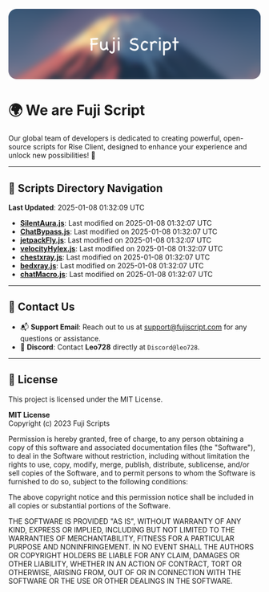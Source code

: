 ![Banner](.github/b.webp)

# 🌍 **We are Fuji Script**

Our global team of developers is dedicated to creating powerful, open-source scripts for Rise Client, designed to enhance your experience and unlock new possibilities! 🌟

---
<!-- SCRIPTS_NAVIGATION_START -->
## 📂 **Scripts Directory Navigation**

**Last Updated**: 2025-01-08 01:32:09 UTC

- **[SilentAura.js](scripts/SilentAura.js)**: Last modified on 2025-01-08 01:32:07 UTC
- **[ChatBypass.js](scripts/ChatBypass.js)**: Last modified on 2025-01-08 01:32:07 UTC
- **[jetpackFly.js](scripts/jetpackFly.js)**: Last modified on 2025-01-08 01:32:07 UTC
- **[velocityHylex.js](scripts/velocityHylex.js)**: Last modified on 2025-01-08 01:32:07 UTC
- **[chestxray.js](scripts/chestxray.js)**: Last modified on 2025-01-08 01:32:07 UTC
- **[bedxray.js](scripts/bedxray.js)**: Last modified on 2025-01-08 01:32:07 UTC
- **[chatMacro.js](scripts/chatMacro.js)**: Last modified on 2025-01-08 01:32:07 UTC

<!-- SCRIPTS_NAVIGATION_END -->

---

## 💬 **Contact Us**  
- 📬 **Support Email**: Reach out to us at [support@fujiscript.com](mailto:support@fujiscript.com) for any questions or assistance.  
- 💬 **Discord**: Contact **Leo728** directly at `Discord@leo728`.

---

## 📜 **License**

This project is licensed under the MIT License.  

**MIT License**  
Copyright (c) 2023 Fuji Scripts  

Permission is hereby granted, free of charge, to any person obtaining a copy of this software and associated documentation files (the "Software"), to deal in the Software without restriction, including without limitation the rights to use, copy, modify, merge, publish, distribute, sublicense, and/or sell copies of the Software, and to permit persons to whom the Software is furnished to do so, subject to the following conditions:  

The above copyright notice and this permission notice shall be included in all copies or substantial portions of the Software.  

THE SOFTWARE IS PROVIDED "AS IS", WITHOUT WARRANTY OF ANY KIND, EXPRESS OR IMPLIED, INCLUDING BUT NOT LIMITED TO THE WARRANTIES OF MERCHANTABILITY, FITNESS FOR A PARTICULAR PURPOSE AND NONINFRINGEMENT. IN NO EVENT SHALL THE AUTHORS OR COPYRIGHT HOLDERS BE LIABLE FOR ANY CLAIM, DAMAGES OR OTHER LIABILITY, WHETHER IN AN ACTION OF CONTRACT, TORT OR OTHERWISE, ARISING FROM, OUT OF OR IN CONNECTION WITH THE SOFTWARE OR THE USE OR OTHER DEALINGS IN THE SOFTWARE.  
